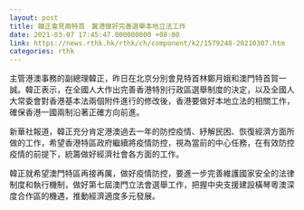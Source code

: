 ```yaml
---
layout: post
title: 韓正會見兩特首　冀港做好完善選舉本地立法工作
date: 2021-03-07 17:45:47.000000000 +08:00
link: https://news.rthk.hk/rthk/ch/component/k2/1579248-20210307.htm
categories: rthk
---
```


主管港澳事務的副總理韓正，昨日在北京分別會見特首林鄭月娥和澳門特首賀一誠。韓正表示，在全國人大作出完善香港特別行政區選舉制度的決定，以及全國人大常委會對香港基本法兩個附件進行的修改後，香港要做好本地立法的相關工作，確保香港一國兩制沿著正確方向前進。

新華社報道，韓正充分肯定港澳過去一年的防控疫情、紓解民困、恢復經濟方面所做的工作，希望香港特區政府繼續將疫情防控，視為當前的中心任務，在有效防控疫情的前提下，統籌做好經濟社會各方面的工作。

韓正就希望澳門特區再接再厲，做好疫情防控，要進一步完善維護國家安全的法律制度和執行機制，做好第七屆澳門立法會選舉工作，把握中央支援建設橫琴粵澳深度合作區的機遇，推動經濟適度多元發展。
